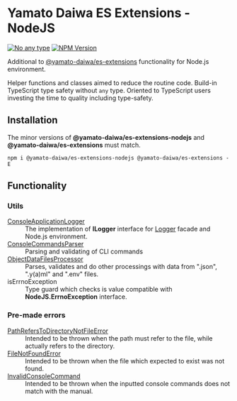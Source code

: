 # Yamato Daiwa ES Extensions - NodeJS

[![No any type](https://img.shields.io/badge/Type_safety-No_any-brightgreen.svg?style=flat)]()
[![NPM Version](https://img.shields.io/npm/v/@yamato-daiwa/es-extensions-nodejs)](https://www.npmjs.com/package/@yamato-daiwa/es-extensions-nodejs)

Additional to [@yamato-daiwa/es-extensions](https://www.npmjs.com/package/@yamato-daiwa/es-extensions) functionality 
for Node.js environment. 

Helper functions and classes aimed to reduce the routine code.
Build-in TypeScript type safety without `any` type.
Oriented to TypeScript users investing the time to quality including type-safety.


## Installation

The minor versions of **@yamato-daiwa/es-extensions-nodejs** and **@yamato-daiwa/es-extensions** must match.

```
npm i @yamato-daiwa/es-extensions-nodejs @yamato-daiwa/es-extensions -E
```


## Functionality
### Utils

<dl>

  <dt><a href="https://github.com/TokugawaTakeshi/Yamato-Daiwa-ES-Extensions/blob/master/NodeJS/Package/Documentation/Logging/ConsoleApplicationLogger/ConsoleApplicationLogger.md">ConsoleApplicationLogger</a></dt>
  <dd>The implementation of <b>ILogger</b> interface for <a href="https://github.com/TokugawaTakeshi/Yamato-Daiwa-ES-Extensions/blob/master/CoreLibrary/Package/Documentation/Logging/Logger/Logger.md">Logger</a> facade and Node.js environment.</dd>

  <dt><a href=https://ee.yamato-daiwa.com/NodeJS/ConsoleCommandsParser/ConsoleCommandsParser.english.html">ConsoleCommandsParser</a></dt>
  <dd>Parsing and validating of CLI commands</dd>

  <dt><a href=https://ee.yamato-daiwa.com/NodeJS/ObjectDataFilesProcessor/ObjectDataFilesProcessor.english.html">ObjectDataFilesProcessor</a></dt>
  <dd>Parses, validates and do other processings with data from ".json", ".y(a)ml" and ".env" files.</dd>

  <dt>isErrnoException</dt>
  <dd>Type guard which checks is value compatible with <b>NodeJS.ErrnoException</b> interface.</dd>

</dl>


### Pre-made errors

<dl>

  <dt><a href=https://ee.yamato-daiwa.com/NodeJS/ErrorsClasses/DesiredFileActuallyIsDirectoryError/DesiredFileActuallyIsDirectoryError.english.html">PathRefersToDirectoryNotFileError</a></dt>
  <dd>Intended to be thrown when the path must refer to the file, while actually refers to the directory.</dd>

  <dt><a href=https://ee.yamato-daiwa.com/NodeJS/ErrorsClasses/FileNotFoundError/FileNotFoundError.english.html">FileNotFoundError</a></dt>
  <dd>Intended to be thrown when the file which expected to exist was not found.</dd>
  
  <dt><a href="https://ee.yamato-daiwa.com/NodeJS/ErrorsClasses/InvalidConsoleCommandError/InvalidConsoleCommandError.english.html">InvalidConsoleCommand</a></dt>
  <dd>Intended to be thrown when the inputted console commands does not match with the manual.</dd>
  
</dl>
